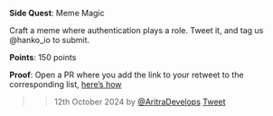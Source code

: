 **Side Quest**: Meme Magic

Craft a meme where authentication plays a role. Tweet it, and tag us @hanko_io to submit.

**Points**: 150 points

**Proof**: Open a PR where you add the link to your retweet to the corresponding list, [here’s how](https://www.notion.so/How-to-submit-a-non-code-contributions-via-GitHub-81166e8c948841d18209ac4c60280e60?pvs=4)

>> 12th October 2024 by [@AritraDevelops](https://x.com/AritraDevelops) [Tweet](https://x.com/AritraDevelops/status/1845065322539188678)
